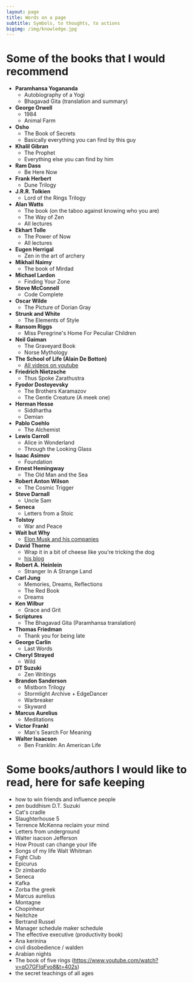 ```yaml
---
layout: page
title: Words on a page
subtitle: Symbols, to thoughts, to actions
bigimg: /img/knowledge.jpg
---
```

# Some of the books that I would recommend

* **Paramhansa Yogananda**
  * Autobiography of a Yogi
  * Bhagavad Gita (translation and summary)
* **George Orwell**
  * 1984
  * Animal Farm
* **Osho**
  * The Book of Secrets
  * Basically everything you can find by this guy
* **Khalil Gibran**
  * The Prophet
  * Everything else you can find by him
* **Ram Dass**
  * Be Here Now
* **Frank Herbert**
  * Dune Trilogy
* **J.R.R. Tolkien**
  * Lord of the Rings Trilogy
* **Alan Watts**
  * The book (on the taboo against knowing who you are)
  * The Way of Zen
  * All lectures
* **Ekhart Tolle**
  * The Power of Now
  * All lectures
* **Eugen Herrigal**  
  * Zen in the art of archery
* **Mikhail Naimy**
  * The book of Mirdad
* **Michael Lardon**
  * Finding Your Zone
* **Steve McConnell**
  * Code Complete
* **Oscar Wilde**
  * The Picture of Dorian Gray
* **Strunk and White**
  * The Elements of Style
* **Ransom Riggs** 
  * Miss Peregrine's Home For Peculiar Children
* **Neil Gaiman**
  * The Graveyard Book
  * Norse Mythology
* **The School of Life (Alain De Botton)**
  * [All videos on youtube](https://www.youtube.com/user/schooloflifechannel)
* **Friedrich Nietzsche**
  * Thus Spoke Zarathustra
* **Fyodor Dostoyevsky**
  * The Brothers Karamazov
  * The Gentle Creature (A meek one)
* **Herman Hesse**
  * Siddhartha 
  * Demian
* **Pablo Coehlo**
  * The Alchemist
* **Lewis Carroll**
  * Alice in Wonderland
  * Through the Looking Glass
* **Isaac Asimov**
  * Foundation
* **Ernest Hemingway**
  * The Old Man and the Sea
* **Robert Anton Wilson**
  * The Cosmic Trigger
* **Steve Darnall**
  * Uncle Sam
* **Seneca**
  * Letters from a Stoic
* **Tolstoy**
  * War and Peace
* **Wait but Why**
  * [Elon Musk and his companies](https://waitbutwhy.com/2017/03/elon-musk-post-series.html)
* **David Thorne**
  * Wrap it in a bit of cheese like you're tricking the dog
  * [his blog](http://www.27bslash6.com/)
* **Robert A. Heinlein**
  * Stranger In A Strange Land
* **Carl Jung**
  * Memories, Dreams, Reflections
  * The Red Book
  * Dreams
* **Ken Wilbur**
  * Grace and Grit
* **Scriptures**
  * The Bhagavad Gita (Paramhansa translation)
* **Thomas Friedman**
  * Thank you for being late
* **George Carlin**
  * Last Words
* **Cheryl Strayed**
  * Wild
* **DT Suzuki**
  * Zen Writings
* **Brandon Sanderson**
  * Mistborn Trilogy
  * Stormlight Archive + EdgeDancer
  * Warbreaker
  * Skyward
* **Marcus Aurelius**
  * Meditations
* **Victor Frankl**
  * Man's Search For Meaning
* **Walter Isaacson**
  * Ben Franklin: An American Life


# Some books/authors I would like to read, here for safe keeping

* how to win friends and influence people
* zen buddhism D.T. Suzuki
* Cat's cradle
* Slaughterhouse 5
* Terrence McKenna reclaim your mind
* Letters from underground
* Walter isacson Jefferson
* How Proust can change your life
* Songs of my life Walt Whitman
* Fight Club
* Epicurus
* Dr zimbardo
* Seneca
* Kafka
* Zorba the greek
* Marcus aurelius
* Montagne
* Chopinheur
* Neitchze
* Bertrand Russel
* Manager schedule maker schedule
* The effective executive (productivity book)
* Ana kerinina
* civil disobedience / walden
* Arabian nights
* The book of five rings (https://www.youtube.com/watch?v=qO7GFIqFvo8&t=402s)
* the secret teachings of all ages
